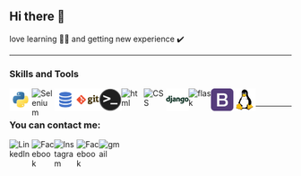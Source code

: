## Hi there 👋

love learning 👨‍🎓 and getting new experience ✔️

---

### Skills and Tools

<img align="left" alt="Python" width= "40px" src="https://raw.githubusercontent.com/github/explore/80688e429a7d4ef2fca1e82350fe8e3517d3494d/topics/python/python.png" />
<img align="left" alt="Selenium" width="40px" src="https://img.icons8.com/color/452/selenium-test-automation.png" />
<img align="left" alt="SQL" width="40px" src="https://raw.githubusercontent.com/github/explore/80688e429a7d4ef2fca1e82350fe8e3517d3494d/topics/sql/sql.png" />
<img align="left" alt="Git" width="40px" src="https://raw.githubusercontent.com/github/explore/80688e429a7d4ef2fca1e82350fe8e3517d3494d/topics/git/git.png" />
<img align="left" alt="Terminal" width="40px" src="https://raw.githubusercontent.com/github/explore/80688e429a7d4ef2fca1e82350fe8e3517d3494d/topics/terminal/terminal.png" />
<img align="left" alt="html" width="40px" src="https://pngicon.ru/file/uploads/html5.png" />
<img align="left" alt="CSS" width="40px" src="https://pngicon.ru/file/uploads/css3.png" />
<img align="left" alt="django" width="40px" src="https://raw.githubusercontent.com/github/explore/80688e429a7d4ef2fca1e82350fe8e3517d3494d/topics/django/django.png" />
<img align="left" alt="flask" width="40px" src="https://c0.klipartz.com/pngpicture/939/2/sticker-png-flask-python-web-framework-representational-state-transfer-software-framework-flask-python-web-application-django-tutorial-software-framework-representational-state-transfer-thumbnail.png" />
<img align="left" alt="Bootstrap" width="40px" src="https://raw.githubusercontent.com/github/explore/80688e429a7d4ef2fca1e82350fe8e3517d3494d/topics/bootstrap/bootstrap.png" />
<img align="left" alt="Linux" width="40px" src="https://raw.githubusercontent.com/github/explore/56a826d05cf762b2b50ecbe7d492a839b04f3fbf/topics/linux/linux.png" />
<br />

---

### You can contact me:

[<img align="left" alt="LinkedIn" width="40px" src="https://img.flaticon.com/icons/png/512/145/145807.png" />][linkedin]
[<img align="left" alt="Facebook" width="40px" src="https://image.flaticon.com/icons/svg/174/174848.svg" />][facebook]
[<img align="left" alt="Instagram" width="40px" src="https://image.flaticon.com/icons/svg/174/174855.svg" />][instagram]
[<img align="left" alt="Facebook" width="40px" src="https://i.pinimg.com/originals/d2/9f/c1/d29fc14e3e508b26c3c121c133df174c.png" />][vk]
[<img align="left" alt="gmail" width="40px" src="https://img.icons8.com/color/452/gmail.png" />][gmail]


[linkedin]: https://www.linkedin.com/in/kirill-kalinin-524798197/
[facebook]: https://www.facebook.com/fcukmycopyrights/
[vk]: https://vk.com/fuckmycopyrights/
[instagram]: https://www.instagram.com/sw88tch/
[gmail]: mailto:fcukmycopyrights@gmail.com



<!--
**sw88tch/sw88tch** is a ✨ _special_ ✨ repository because its `README.md` (this file) appears on your GitHub profile.

Here are some ideas to get you started:

- 🔭 I’m currently working on ...
- 🌱 I’m currently learning ...
- 👯 I’m looking to collaborate on ...
- 🤔 I’m looking for help with ...
- 💬 Ask me about ...
- 📫 How to reach me: ...
- 😄 Pronouns: ...
- ⚡ Fun fact: ...
-->
